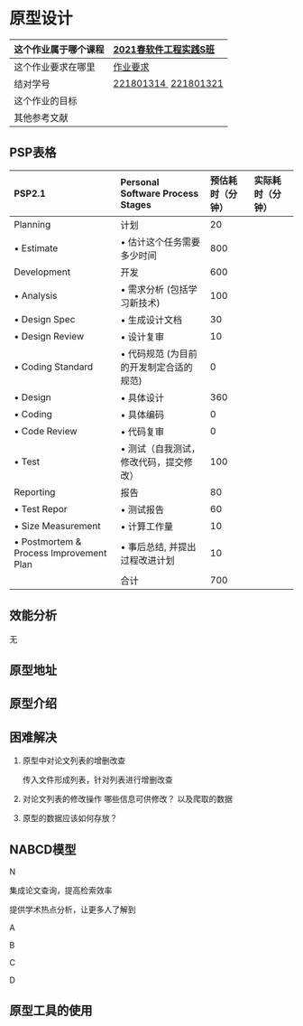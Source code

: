# 原型设计

| 这个作业属于哪个课程 | [2021春软件工程实践S班](https://edu.cnblogs.com/campus/fzu/FZUSESPR21/) |
| -------------------- | :----------------------------------------------------------- |
| 这个作业要求在哪里   | [作业要求](https://edu.cnblogs.com/campus/fzu/FZUSESPR21/homework/11787) |
| 结对学号             | <a href="https://www.cnblogs.com/starlite">221801314 </a>         <a href="https://www.cnblogs.com/yangyu-huang/">221801321</a> |
| 这个作业的目标       |                                                              |
| 其他参考文献         |                                                              |

## PSP表格

| PSP2.1                                  | Personal Software Process Stages        | 预估耗时（分钟） | 实际耗时（分钟） |
| :-------------------------------------- | :-------------------------------------- | :--------------- | :--------------- |
| Planning                                | 计划                                    | 20               |                  |
| • Estimate                              | • 估计这个任务需要多少时间              | 800              |                  |
| Development                             | 开发                                    | 600              |                  |
| • Analysis                              | • 需求分析 (包括学习新技术)             | 100              |                  |
| • Design Spec                           | • 生成设计文档                          | 30               |                  |
| • Design Review                         | • 设计复审                              | 10               |                  |
| • Coding Standard                       | • 代码规范 (为目前的开发制定合适的规范) | 0                |                  |
| • Design                                | • 具体设计                              | 360              |                  |
| • Coding                                | • 具体编码                              | 0                |                  |
| • Code Review                           | • 代码复审                              | 0                |                  |
| • Test                                  | • 测试（自我测试，修改代码，提交修改）  | 100              |                  |
| Reporting                               | 报告                                    | 80               |                  |
| • Test Repor                            | • 测试报告                              | 60               |                  |
| • Size Measurement                      | • 计算工作量                            | 10               |                  |
| • Postmortem & Process Improvement Plan | • 事后总结, 并提出过程改进计划          | 10               |                  |
|                                         | 合计                                    | 700              |                  |

## 效能分析

无

## 原型地址

## 原型介绍

## 困难解决

1. 原型中对论文列表的增删改查

   传入文件形成列表，针对列表进行增删改查

2. 对论文列表的修改操作 哪些信息可供修改？ 以及爬取的数据

3. 原型的数据应该如何存放？

## NABCD模型

N

集成论文查询，提高检索效率

提供学术热点分析，让更多人了解到

A

B

C

D

## 原型工具的使用

